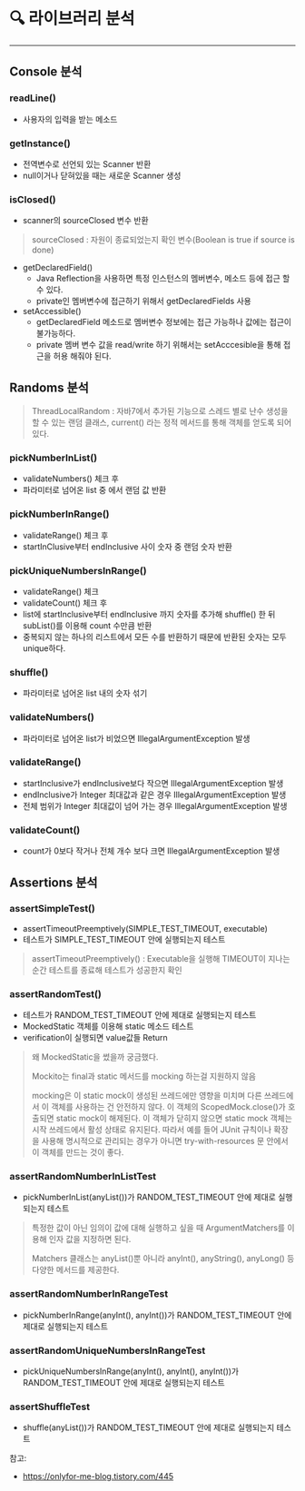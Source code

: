 # 🔍 라이브러리 분석

---

## Console 분석

### readLine()
- 사용자의 입력을 받는 메소드

### getInstance()
- 전역변수로 선언되 있는 Scanner 반환
- null이거나 닫혀있을 때는 새로운 Scanner 생성

### isClosed()
- scanner의 sourceClosed 변수 반환
>sourceClosed : 자원이 종료되었는지 확인 변수(Boolean is true if source is done)
- getDeclaredField()
    - Java Reflection을 사용하면 특정 인스턴스의 멤버변수, 메소드 등에 접근 할 수 있다.
    - private인 멤버변수에 접근하기 위해서 getDeclaredFields 사용
- setAccessible()
    - getDeclaredField 메소드로 멤버변수 정보에는 접근 가능하나 값에는 접근이 불가능하다.
    - private 멤버 변수 값을 read/write 하기 위해서는 setAcccesible을 통해 접근을 허용 해줘야 된다.


## Randoms 분석

>ThreadLocalRandom : 자바7에서 추가된 기능으로 스레드 별로 난수 생성을 할 수 있는 랜덤 클래스, current() 라는 정적 메서드를 통해 객체를 얻도록 되어 있다.

### pickNumberInList()
- validateNumbers() 체크 후
-  파라미터로 넘어온 list 중 에서 랜덤 값 반환

### pickNumberInRange()
- validateRange() 체크 후
- startInClusive부터 endInclusive 사이 숫자 중 랜덤 숫자 반환

### pickUniqueNumbersInRange()
- validateRange() 체크
- validateCount() 체크 후
- list에 startInclusive부터 endInclusive 까지 숫자를 추가해 shuffle() 한 뒤 subList()를 이용해 count 수만큼 반환
- 중복되지 않는 하나의 리스트에서 모든 수를 반환하기 때문에 반환된 숫자는 모두 unique하다.

### shuffle()
- 파라미터로 넘어온 list 내의 숫자 섞기

### validateNumbers()
- 파라미터로 넘어온 list가 비었으면 IllegalArgumentException 발생

### validateRange()
- startInclusive가 endInclusive보다 작으면 IllegalArgumentException 발생
- endInclusive가 Integer 최대값과 같은 경우 IllegalArgumentException 발생
- 전체 범위가 Integer 최대값이 넘어 가는 경우 IllegalArgumentException 발생

### validateCount()
- count가 0보다 작거나 전체 개수 보다 크면 IllegalArgumentException 발생

## Assertions 분석

### assertSimpleTest()
- assertTimeoutPreemptively(SIMPLE_TEST_TIMEOUT, executable)
- 테스트가 SIMPLE_TEST_TIMEOUT 안에 실행되는지 테스트

> assertTimeoutPreemptively() : Executable을 실행해 TIMEOUT이 지나는 순간 테스트를 종료해 테스트가 성공한지 확인

### assertRandomTest()
- 테스트가 RANDOM_TEST_TIMEOUT 안에 제대로 실행되는지 테스트
- MockedStatic 객체를 이용해 static 메소드 테스트
- verification이 실행되면 value값들 Return

> 왜 MockedStatic을 썼을까 궁금했다.
> 
> Mockito는 final과 static 메서드를 mocking 하는걸 지원하지 않음
> 
> mocking은 이 static mock이 생성된 쓰레드에만 영향을 미치며 다른 쓰레드에서 이 객체를 사용하는 건 안전하지 않다.
> 이 객체의 ScopedMock.close()가 호출되면 static mock이 해제된다. 이 객체가 닫히지 않으면 static mock 객체는 시작 쓰레드에서 활성 상태로 유지된다.
> 따라서 예를 들어 JUnit 규칙이나 확장을 사용해 명시적으로 관리되는 경우가 아니면 try-with-resources 문 안에서 이 객체를 만드는 것이 좋다.

### assertRandomNumberInListTest
- pickNumberInList(anyList())가 RANDOM_TEST_TIMEOUT 안에 제대로 실행되는지 테스트

> 특정한 값이 아닌 임의이 값에 대해 실행하고 싶을 때 ArgumentMatchers를 이용해 인자 값을 지정하면 된다.
> 
> Matchers 클래스는 anyList()뿐 아니라 anyInt(), anyString(), anyLong() 등 다양한 메서드를 제공한다.

### assertRandomNumberInRangeTest
- pickNumberInRange(anyInt(), anyInt())가 RANDOM_TEST_TIMEOUT 안에 제대로 실행되는지 테스트

### assertRandomUniqueNumbersInRangeTest
- pickUniqueNumbersInRange(anyInt(), anyInt(), anyInt())가 RANDOM_TEST_TIMEOUT 안에 제대로 실행되는지 테스트

### assertShuffleTest
- shuffle(anyList())가 RANDOM_TEST_TIMEOUT 안에 제대로 실행되는지 테스트

참고:
- https://onlyfor-me-blog.tistory.com/445